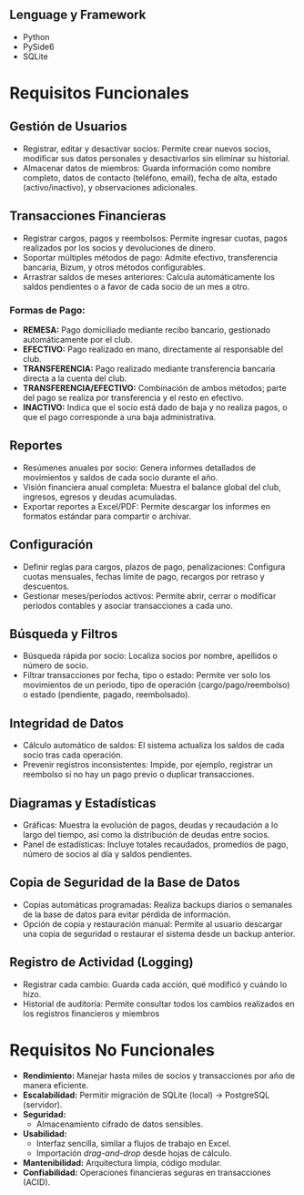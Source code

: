 ## Lenguage y Framework
 - Python 
 - PySide6
 - SQLite


# Requisitos Funcionales

## Gestión de Usuarios
- Registrar, editar y desactivar socios: Permite crear nuevos socios, modificar sus datos personales y desactivarlos sin eliminar su historial.
- Almacenar datos de miembros: Guarda información como nombre completo, datos de contacto (teléfono, email), fecha de alta, estado (activo/inactivo), y observaciones adicionales.

## Transacciones Financieras
- Registrar cargos, pagos y reembolsos: Permite ingresar cuotas, pagos realizados por los socios y devoluciones de dinero.
- Soportar múltiples métodos de pago: Admite efectivo, transferencia bancaria, Bizum, y otros métodos configurables.
- Arrastrar saldos de meses anteriores: Calcula automáticamente los saldos pendientes o a favor de cada socio de un mes a otro.

### Formas de Pago:
- **REMESA:** Pago domiciliado mediante recibo bancario, gestionado automáticamente por el club.
- **EFECTIVO:** Pago realizado en mano, directamente al responsable del club.
- **TRANSFERENCIA:** Pago realizado mediante transferencia bancaria directa a la cuenta del club.
- **TRANSFERENCIA/EFECTIVO:** Combinación de ambos métodos; parte del pago se realiza por transferencia y el resto en efectivo.
- **INACTIVO:** Indica que el socio está dado de baja y no realiza pagos, o que el pago corresponde a una baja administrativa.

## Reportes
- Resúmenes anuales por socio: Genera informes detallados de movimientos y saldos de cada socio durante el año.
- Visión financiera anual completa: Muestra el balance global del club, ingresos, egresos y deudas acumuladas.
- Exportar reportes a Excel/PDF: Permite descargar los informes en formatos estándar para compartir o archivar.

## Configuración
- Definir reglas para cargos, plazos de pago, penalizaciones: Configura cuotas mensuales, fechas límite de pago, recargos por retraso y descuentos.
- Gestionar meses/períodos activos: Permite abrir, cerrar o modificar períodos contables y asociar transacciones a cada uno.

## Búsqueda y Filtros
- Búsqueda rápida por socio: Localiza socios por nombre, apellidos o número de socio.
- Filtrar transacciones por fecha, tipo o estado: Permite ver solo los movimientos de un periodo, tipo de operación (cargo/pago/reembolso) o estado (pendiente, pagado, reembolsado).

## Integridad de Datos
- Cálculo automático de saldos: El sistema actualiza los saldos de cada socio tras cada operación.
- Prevenir registros inconsistentes: Impide, por ejemplo, registrar un reembolso si no hay un pago previo o duplicar transacciones.

## Diagramas y Estadísticas
- Gráficas: Muestra la evolución de pagos, deudas y recaudación a lo largo del tiempo, así como la distribución de deudas entre socios.
- Panel de estadísticas: Incluye totales recaudados, promedios de pago, número de socios al día y saldos pendientes.

## Copia de Seguridad de la Base de Datos
- Copias automáticas programadas: Realiza backups diarios o semanales de la base de datos para evitar pérdida de información.
- Opción de copia y restauración manual: Permite al usuario descargar una copia de seguridad o restaurar el sistema desde un backup anterior.

## Registro de Actividad (Logging)
- Registrar cada cambio: Guarda cada acción, qué modificó y cuándo lo hizo.
- Historial de auditoría: Permite consultar todos los cambios realizados en los registros financieros y miembros


# Requisitos No Funcionales

- **Rendimiento:** Manejar hasta miles de socios y transacciones por año de manera eficiente.  
- **Escalabilidad:** Permitir migración de SQLite (local) → PostgreSQL (servidor).  
- **Seguridad:**  
  - Almacenamiento cifrado de datos sensibles.   
- **Usabilidad:**  
  - Interfaz sencilla, similar a flujos de trabajo en Excel.  
  - Importación *drag-and-drop* desde hojas de cálculo.  
- **Mantenibilidad:** Arquitectura limpia, código modular.  
- **Confiabilidad:** Operaciones financieras seguras en transacciones (ACID).  
